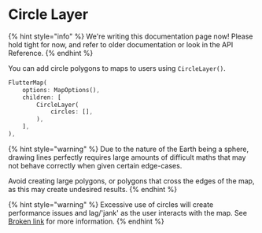 # Circle Layer

{% hint style="info" %}
We're writing this documentation page now! Please hold tight for now, and refer to older documentation or look in the API Reference.
{% endhint %}

You can add circle polygons to maps to users using `CircleLayer()`.

```dart
FlutterMap(
    options: MapOptions(),
    children: [
        CircleLayer(
            circles: [],
        ),
    ],
),
```

{% hint style="warning" %}
Due to the nature of the Earth being a sphere, drawing lines perfectly requires large amounts of difficult maths that may not behave correctly when given certain edge-cases.

Avoid creating large polygons, or polygons that cross the edges of the map, as this may create undesired results.
{% endhint %}

{% hint style="warning" %}
Excessive use of circles will create performance issues and lag/'jank' as the user interacts with the map. See [Broken link](broken-reference "mention") for more information.
{% endhint %}

